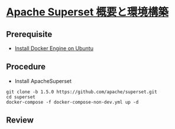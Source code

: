 # [Apache Superset 概要と環境構築](https://avinton.com/academy/apache-superset-overview-and-environment-setup/)
## Prerequisite
- [Install Docker Engine on Ubuntu](https://docs.docker.com/engine/install/ubuntu/)

## Procedure
- Install ApacheSuperset
```
git clone -b 1.5.0 https://github.com/apache/superset.git
cd superset
docker-compose -f docker-compose-non-dev.yml up -d
```

## Review

